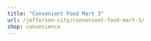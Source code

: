 ```yaml
---
title: "Convenient Food Mart 3"
url: /jefferson-city/convenient-food-mart-3/
shop: convenience
---
```

